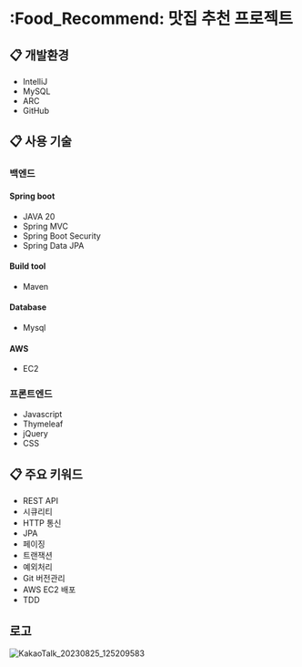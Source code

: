 # :Food_Recommend: 맛집 추천 프로젝트

## :clipboard: 개발환경
* IntelliJ
* MySQL
* ARC
* GitHub

## :clipboard: 사용 기술
### 백엔드
#### Spring boot
* JAVA 20
* Spring MVC
* Spring Boot Security
* Spring Data JPA

#### Build tool
* Maven

#### Database
* Mysql

#### AWS
* EC2

### 프론트엔드
* Javascript
* Thymeleaf
* jQuery
* CSS

## :clipboard: 주요 키워드
* REST API
* 시큐리티
* HTTP 통신
* JPA
* 페이징
* 트랜잭션
* 예외처리
* Git 버전관리
* AWS EC2 배포
* TDD

## 로고

![KakaoTalk_20230825_125209583](https://github.com/Imdynasty/Portfolio_Team2/assets/103565090/bac79e33-bb88-45fb-8286-0329f8853004)
